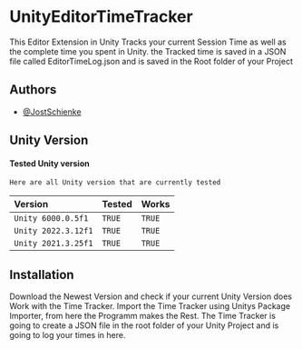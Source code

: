 # UnityEditorTimeTracker
This Editor Extension in Unity Tracks your current Session Time as well as the complete time you spent in Unity.
the Tracked time is saved in a JSON file called EditorTimeLog.json and is saved in the Root folder of your Project


## Authors

- [@JostSchienke](https://github.com/JostSchienke)


## Unity Version

#### Tested Unity version

```
Here are all Unity version that are currently tested
```

| Version | Tested     | Works                |
| :-------- | :------- | :------------------------- |
| `Unity 6000.0.5f1`| `TRUE` | `TRUE` |
| `Unity 2022.3.12f1` | `TRUE` | `TRUE` |
| `Unity 2021.3.25f1` | `TRUE` | `TRUE` |

## Installation
Download the Newest Version and check if your current Unity Version does Work with the Time Tracker.
Import the Time Tracker using Unitys Package Importer, from here the Programm makes the Rest.
The Time Tracker is going to create a JSON file in the root folder of your Unity Project and is going to log your times in here.
